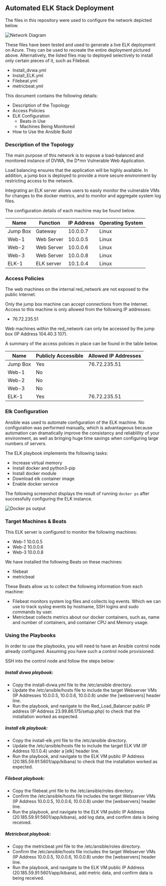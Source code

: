 ## Automated ELK Stack Deployment

The files in this repository were used to configure the network depicted below.

![Network Diagram](Images/ELK_Stack_Network_Diagram.png)

These files have been tested and used to generate a live ELK deployment on Azure. They can be used to recreate the entire deployment pictured above. Alternatively, the listed files may to deployed selectively to install only certain pieces of it, such as Filebeat.

  - Install_dvwa.yml
  - Install_ELK.yml
  - Filebeat.yml
  - metricbeat.yml

This document contains the following details:
- Description of the Topology
- Access Policies
- ELK Configuration
  - Beats in Use
  - Machines Being Monitored
- How to Use the Ansible Build


### Description of the Topology

The main purpose of this network is to expose a load-balanced and monitored instance of DVWA, the D*mn Vulnerable Web Application.

Load balancing ensures that the application will be highly available. In addition, a jump box is deployed to provide a more secure environment by restricting access to the network.

Integrating an ELK server allows users to easily monitor the vulnerable VMs for changes to the docker metrics, and to monitor and aggregate system log files.

The configuration details of each machine may be found below.

| Name     |  Function  | IP Address | Operating System |
|----------|------------|------------|------------------|
| Jump Box | Gateway    | 10.0.0.7   | Linux            |
| Web-1    | Web Server | 10.0.0.5   | Linux            |
| Web-2    | Web Server | 10.0.0.6   | Linux            |
| Web-3    | Web Server | 10.0.0.8   | Linux            |
| ELK-1    | ELK server | 10.1.0.4   | Linux            |


### Access Policies

The web machines on the internal red_network are not exposed to the public Internet. 

Only the jump box machine can accept connections from the Internet. Access to this machine is only allowed from the following IP addresses:

 - 76.72.235.51

Web machines within the red_network can only be accessed by the jump box (IP Address 104.40.3 107).


A summary of the access policies in place can be found in the table below.

| Name     | Publicly Accessible | Allowed IP Addresses |
|----------|---------------------|----------------------|
| Jump Box | Yes                 | 76.72.235.51         |
| Web-1    | No                  |                      |
| Web-2    | No                  |                      |
| Web-3    | No                  |                      |
| ELK-1    | Yes                 | 76.72.235.51         |


### Elk Configuration

Ansible was used to automate configuration of the ELK machine. No configuration was performed manually, which is advantageous because automation can dramatically improve the consistancy and reliablility of your environment, as well as bringing huge time savings when configuring large numbers of servers. 


The ELK playbook implements the following tasks:

- Increase virtual memory
- Install docker and python3-pip
- Install docker module
- Download elk container image
- Enable docker service

The following screenshot displays the result of running `docker ps` after successfully configuring the ELK instance.

![Docker ps output](Images/docker_ps_output.png)

### Target Machines & Beats
This ELK server is configured to monitor the following machines:

 - Web-1 10.0.0.5
 - Web-2 10.0.0.6
 - Web-3 10.0.0.8

We have installed the following Beats on these machines:

 - filebeat
 - metricbeat

These Beats allow us to collect the following information from each machine:
- Filebeat monitors system log files and collects log events. Which we can use to track syslog events by hostname, SSH logins and sudo commands by user.
- Metricbeat collects metrics about our docker containers, such as, name and number of containers, and container CPU and Memory usage.

### Using the Playbooks
In order to use the playbooks, you will need to have an Ansible control node already configured. Assuming you have such a control node provisioned: 

SSH into the control node and follow the steps below:

##### Install dvwa playbook:
- Copy the install-dvwa.yml file to the /etc/ansible directory.
- Update the /etc/ansible/hosts file to include the target Webserver VMs (IP Addresses 10.0.0.5, 10.0.0.6, 10.0.0.8) under the [webservers] header line.
- Run the playbook, and navigate to the Red_Load_Balancer public IP address (IP Address 23.99.86.175/setup.php) to check that the installation worked as expected.

##### Install elk playbook:
- Copy the install-elk.yml file to the /etc/ansible directory.
- Update the /etc/ansible/hosts file to include the target ELK VM (IP Address 10.1.0.4) under a [elk] header line.
- Run the playbook, and navigate to the ELK VM public IP Address (20.185.59.91:5601/app/kibana) to check that the installation worked as expected.

##### Filebeat playbook:
- Copy the filebeat.yml file to the /etc/ansible/roles directory.
- Confirm the /etc/ansible/hosts file includes the target Webserver VMs (IP Address 10.0.0.5, 10.0.0.6, 10.0.0.8) under the [webservers] header line.
- Run the playbook, and navigate to the ELK VM public IP Address (20.185.59.91:5601/app/kibana), add log data, and confirm data is being received.

##### Metricbeat playbook:
- Copy the metricbeat.yml file to the /etc/ansible/roles directory.
- Confirm the /etc/ansible/hosts file includes the target Webserver VMs (IP Address 10.0.0.5, 10.0.0.6, 10.0.0.8) under the [webservers] header line.
- Run the playbook, and navigate to the ELK VM public IP Address (20.185.59.91:5601/app/kibana), add metric data, and confirm data is being received.
